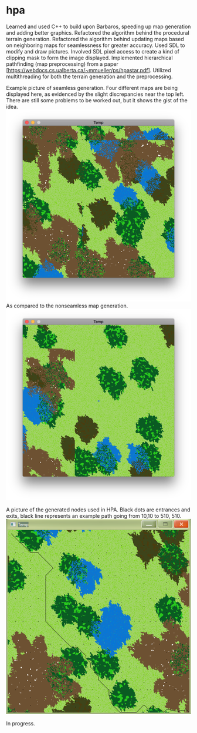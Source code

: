# hpa
Learned and used C++ to build upon Barbaros, speeding up map generation and adding better graphics. 
Refactored the algorithm behind the procedural terrain generation. 
Refactored the algorithm behind updating maps based on neighboring maps for seamlessness for greater accuracy.
Used SDL to modify and draw pictures. Involved SDL pixel access to create a kind of clipping mask to form the image displayed. 
Implemented hierarchical pathfinding (map preprocessing) from a paper [https://webdocs.cs.ualberta.ca/~mmueller/ps/hpastar.pdf]. 
Utilized multithreading for both the terrain generation and the preprocessing. 

Example picture of seamless generation. Four different maps are being displayed here, as evidenced by the slight discrepancies near the top left. There are still some problems to be worked out, but it shows the gist of the idea.
![Seamless attempt](seamless.png)
As compared to the nonseamless map generation. ![](nonseamless.png)

A picture of the generated nodes used in HPA. Black dots are entrances and exits, black line represents an example path going from 10,10 to 510, 510.
![hierarchical path finding](hpa.PNG)

In progress.

